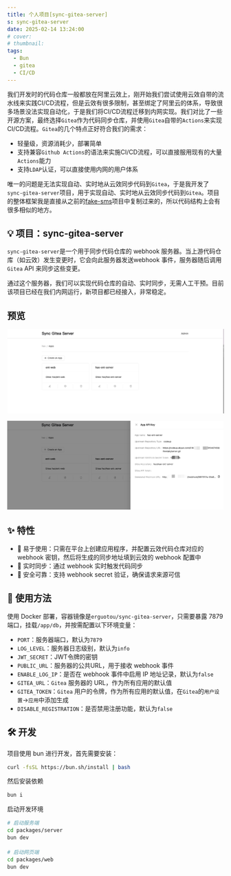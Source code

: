 ```yaml
---
title: 个人项目[sync-gitea-server]
s: sync-gitea-server
date: 2025-02-14 13:24:00
# cover:
# thumbnail:
tags:
  - Bun
  - gitea
  - CI/CD
---
```


我们开发时的代码仓库一般都放在阿里云效上，刚开始我们尝试使用云效自带的流水线来实践CI/CD流程，但是云效有很多限制，甚至绑定了阿里云的体系，导致很多场景没法实现自动化，于是我们将CI/CD流程迁移到内网实现。我们对比了一些开源方案，最终选择`Gitea`作为代码同步仓库，并使用`Gitea`自带的`Actions`来实现CI/CD流程。`Gitea`的几个特点正好符合我们的需求：

- 轻量级，资源消耗少，部署简单
- 支持兼容`Github Actions`的语法来实施CI/CD流程，可以直接服用现有的大量`Actions`能力
- 支持`LDAP`认证，可以直接使用内网的用户体系

唯一的问题是无法实现自动、实时地从云效同步代码到`Gitea`，于是我开发了`sync-gitea-server`项目，用于实现自动、实时地从云效同步代码到`Gitea`。项目的整体框架我是直接从之前的[fake-sms](https://github.com/erguotou520/fake-sms)项目中复制过来的，所以代码结构上会有很多相似的地方。

## 💡 项目：sync-gitea-server

`sync-gitea-server`是一个用于同步代码仓库的 webhook 服务器。当上游代码仓库（如云效）发生变更时，它会向此服务器发送webhook 事件，服务器随后调用`Gitea` API 来同步这些变更。

通过这个服务器，我们可以实现代码仓库的自动、实时同步，无需人工干预。目前该项目已经在我们内网运行，新项目都已经接入，非常稳定。

## 预览

![apps](https://github.com/erguotou520/sync-gitea-server/blob/main/assets/apps.png?raw=true)

![sync-url](https://github.com/erguotou520/sync-gitea-server/blob/main/assets/sync-url.png?raw=true)

<!-- more -->

## ✨ 特性

- 🚀 易于使用：只需在平台上创建应用程序，并配置云效代码仓库对应的 webhook 密钥，然后将生成的同步地址填到云效的 webhook 配置中
- 🔄 实时同步：通过 webhook 实时触发代码同步
- 🔐 安全可靠：支持 webhook secret 验证，确保请求来源可信

## 🎯 使用方法

使用 Docker 部署，容器镜像是`erguotou/sync-gitea-server`，只需要暴露 7879 端口，挂载`/app/db`，并按需配置以下环境变量：

- `PORT`：服务器端口，默认为`7879`
- `LOG_LEVEL`：服务器日志级别，默认为`info`
- `JWT_SECRET`：JWT令牌的密钥
- `PUBLIC_URL`：服务器的公共URL，用于接收 webhook 事件
- `ENABLE_LOG_IP`：是否在 webhook 事件中启用 IP 地址记录，默认为`false`
- `GITEA_URL`：`Gitea` 服务器的 URL，作为所有应用的默认值
- `GITEA_TOKEN`：`Gitea` 用户的令牌，作为所有应用的默认值，在`Gitea`的`用户设置`->`应用`中添加生成
- `DISABLE_REGISTRATION`：是否禁用注册功能，默认为`false`

## 🛠️ 开发

项目使用 bun 进行开发，首先需要安装：

```bash
curl -fsSL https://bun.sh/install | bash
```

然后安装依赖

```bash
bun i
```

启动开发环境

```bash
# 启动服务端
cd packages/server
bun dev

# 启动网页端
cd packages/web
bun dev
```
